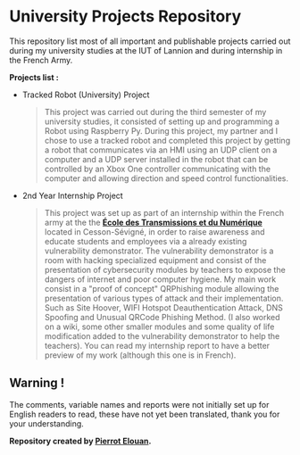# University Projects Repository
This repository list most of all important and publishable projects carried out during my university studies at the IUT of Lannion and during internship in the French Army.

__Projects list :__

- Tracked Robot (University) Project
  > This project was carried out during the third semester of my university studies, it consisted of setting up and programming a Robot using Raspberry Py. During this project, my partner and I chose to use a tracked robot and completed this project by getting a robot that communicates via an HMI using an UDP client on a computer and a UDP server installed in the robot that can be controlled by an Xbox One controller communicating with the computer and allowing direction and speed control functionalities.
  
- 2nd Year Internship Project
  > This project was set up as part of an internship within the French army at the the __[École des Transmissions et du Numérique](https://fr.wikipedia.org/wiki/%C3%89cole_des_transmissions)__ located in Cesson-Sévigné, in order to raise awareness and educate students and employees via a already existing vulnerability demonstrator. The vulnerability demonstrator is a room with hacking specialized equipment and consist of the presentation of cybersecurity modules by teachers to expose the dangers of internet and poor computer hygiene. My main work consist in a "proof of concept" QRPhishing module allowing the presentation of various types of attack and their implementation. Such as Site Hoover, WIFI Hotspot Deauthentication Attack, DNS Spoofing and Unusual QRCode Phishing Method. (I also worked on a wiki, some other smaller modules and some quality of life modification added to the vulnerability demonstrator to help the teachers). You can read my internship report to have a better preview of my work (although this one is in French).

## Warning !

The comments, variable names and reports were not initially set up for English readers to read, these have not yet been translated, thank you for your understanding.



__Repository created by [Pierrot Elouan](https://www.linkedin.com/in/elouan-pierrot-b036a7262/).__
